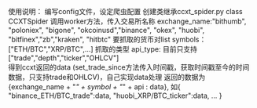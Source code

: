 使用说明：
编写config文件，设定爬虫配置
创建类继承ccxt_spider.py class CCXTSpider
调用worker方法，传入交易所名称 exchange_name:"bithumb", "poloniex", "bigone", "okcoinusd","binance", "okex", "huobi",  "bitfinex","zb","kraken", "hitbtc"
要抓取的货币对list  symbols：["ETH/BTC","XRP/BTC",...]
抓取的类型   api_type: 目前只支持 ["trade","depth","ticker","OHLCV"]        
得到ccxt返回的data (set_trade_since方法传入时间戳，获取时间戳至今的时间数据，只支持trade和OHLCV)，自己实现data处理
返回的数据为{exchange_name + "_" + symbol + "_" + api : data}, 如{
                                                                "binance_ETH/BTC_trade":data,
                                                                "huobi_XRP/BTC_ticker":data,
                                                                ...
                                                                }